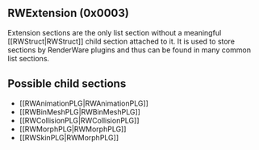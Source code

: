 ## RWExtension (0x0003)

Extension sections are the only list section without a meaningful [[RWStruct|RWStruct]] child section attached to it. It is used to store sections by RenderWare plugins and thus can be found in many common list sections.

## Possible child sections

* [[RWAnimationPLG|RWAnimationPLG]]
* [[RWBinMeshPLG|RWBinMeshPLG]]
* [[RWCollisionPLG|RWCollisionPLG]]
* [[RWMorphPLG|RWMorphPLG]]
* [[RWSkinPLG|RWMorphPLG]]
